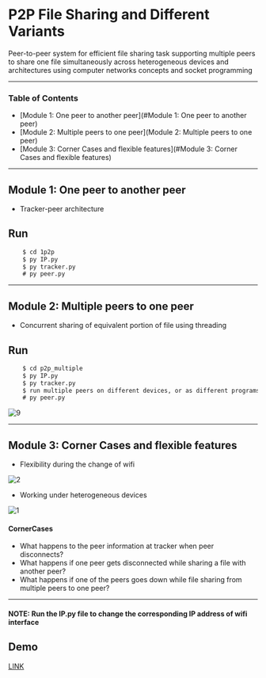
# P2P File Sharing and Different Variants

Peer-to-peer system for efficient file sharing task supporting multiple peers to share one file simultaneously across heterogeneous devices and architectures using computer networks concepts and socket programming

---

### Table of Contents


- [Module 1: One peer to another peer](#Module 1: One peer to another peer)
- [Module 2: Multiple peers to one peer](Module 2: Multiple peers to one peer)
- [Module 3: Corner Cases and flexible features](#Module 3: Corner Cases and flexible features)

---

## Module 1: One peer to another peer
- Tracker-peer architecture

## Run 

```html
    $ cd 1p2p
    $ py IP.py
    $ py tracker.py
    # py peer.py
```

---

## Module 2: Multiple peers to one peer

- Concurrent sharing of equivalent portion of file using threading

## Run 

```html
    $ cd p2p_multiple
    $ py IP.py
    $ py tracker.py
    $ run multiple peers on different devices, or as different programs
    # py peer.py
```

![9](https://user-images.githubusercontent.com/46133803/109121371-291f7480-776d-11eb-97bb-08e44b92cb8b.png)

---

## Module 3: Corner Cases and flexible features

-  Flexibility during the change of wifi

![2](https://user-images.githubusercontent.com/46133803/109121846-cc708980-776d-11eb-91fb-c94f516bf115.png)

-  Working under heterogeneous devices

![1](https://user-images.githubusercontent.com/46133803/109122316-66d0cd00-776e-11eb-99d0-168bd011c20e.png)


#### CornerCases
- What happens to the peer information at tracker when peer disconnects?
- What happens if one peer gets disconnected while sharing a file with another peer?
- What happens if one of the peers goes down while file sharing from multiple peers to one peer?



---

#### NOTE: Run the IP.py file to change the corresponding IP address of wifi interface

## Demo
[LINK](https://drive.google.com/drive/folders/14uxCkKPaWneU1bpen1CoSMZt1STIS8Bf?usp=sharing) 
